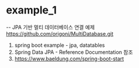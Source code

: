 # example_1

-- JPA 기반 멀티 데이터베이스 연결 예제 
https://github.com/origoni/MultiDatabase.git

1. spring boot example - jpa, datatables 
2. Spring Data JPA - Reference Documentation 참조
3. https://www.baeldung.com/spring-boot-start 
